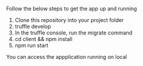 Follow the below steps to get the app up and running

1. Clone this repository into your project folder
2. truffle develop
3. In the truffle console, run the migrate command
4. cd client && npm install
5. npm run start

You can access the appplication running on local